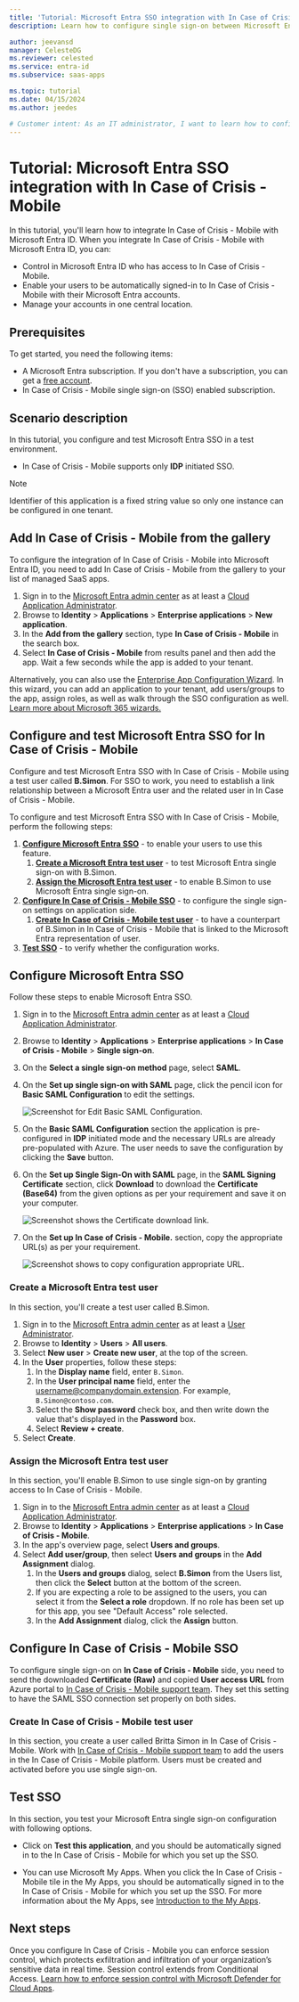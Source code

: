 ```yaml
---
title: 'Tutorial: Microsoft Entra SSO integration with In Case of Crisis - Mobile'
description: Learn how to configure single sign-on between Microsoft Entra ID and In Case of Crisis - Mobile.

author: jeevansd
manager: CelesteDG
ms.reviewer: celested
ms.service: entra-id
ms.subservice: saas-apps

ms.topic: tutorial
ms.date: 04/15/2024
ms.author: jeedes

# Customer intent: As an IT administrator, I want to learn how to configure single sign-on between Microsoft Entra ID and In Case of Crisis - Mobile so that I can control who has access to In Case of Crisis - Mobile, enable automatic sign-in with Microsoft Entra accounts, and manage my accounts in one central location.
---
```


# Tutorial: Microsoft Entra SSO integration with In Case of Crisis - Mobile

In this tutorial, you'll learn how to integrate In Case of Crisis - Mobile with Microsoft Entra ID. When you integrate In Case of Crisis - Mobile with Microsoft Entra ID, you can:

* Control in Microsoft Entra ID who has access to In Case of Crisis - Mobile.
* Enable your users to be automatically signed-in to In Case of Crisis - Mobile with their Microsoft Entra accounts.
* Manage your accounts in one central location.

## Prerequisites

To get started, you need the following items:

* A Microsoft Entra subscription. If you don't have a subscription, you can get a [free account](https://azure.microsoft.com/free/).
* In Case of Crisis - Mobile single sign-on (SSO) enabled subscription.

## Scenario description

In this tutorial, you configure and test Microsoft Entra SSO in a test environment.

* In Case of Crisis - Mobile supports only **IDP** initiated SSO.

> [!NOTE]
> Identifier of this application is a fixed string value so only one instance can be configured in one tenant.

## Add In Case of Crisis - Mobile from the gallery

To configure the integration of In Case of Crisis - Mobile into Microsoft Entra ID, you need to add In Case of Crisis - Mobile from the gallery to your list of managed SaaS apps.

1. Sign in to the [Microsoft Entra admin center](https://entra.microsoft.com) as at least a [Cloud Application Administrator](~/identity/role-based-access-control/permissions-reference.md#cloud-application-administrator).
1. Browse to **Identity** > **Applications** > **Enterprise applications** > **New application**.
1. In the **Add from the gallery** section, type **In Case of Crisis - Mobile** in the search box.
1. Select **In Case of Crisis - Mobile** from results panel and then add the app. Wait a few seconds while the app is added to your tenant.

 Alternatively, you can also use the [Enterprise App Configuration Wizard](https://portal.office.com/AdminPortal/home?Q=Docs#/azureadappintegration). In this wizard, you can add an application to your tenant, add users/groups to the app, assign roles, as well as walk through the SSO configuration as well. [Learn more about Microsoft 365 wizards.](/microsoft-365/admin/misc/azure-ad-setup-guides)

<a name='configure-and-test-azure-ad-sso-for-in-case-of-crisis---mobile'></a>

## Configure and test Microsoft Entra SSO for In Case of Crisis - Mobile

Configure and test Microsoft Entra SSO with In Case of Crisis - Mobile using a test user called **B.Simon**. For SSO to work, you need to establish a link relationship between a Microsoft Entra user and the related user in In Case of Crisis - Mobile.

To configure and test Microsoft Entra SSO with In Case of Crisis - Mobile, perform the following steps:

1. **[Configure Microsoft Entra SSO](#configure-azure-ad-sso)** - to enable your users to use this feature.
    1. **[Create a Microsoft Entra test user](#create-an-azure-ad-test-user)** - to test Microsoft Entra single sign-on with B.Simon.
    1. **[Assign the Microsoft Entra test user](#assign-the-azure-ad-test-user)** - to enable B.Simon to use Microsoft Entra single sign-on.
1. **[Configure In Case of Crisis - Mobile SSO](#configure-in-case-of-crisis---mobile-sso)** - to configure the single sign-on settings on application side.
    1. **[Create In Case of Crisis - Mobile test user](#create-in-case-of-crisis---mobile-test-user)** - to have a counterpart of B.Simon in In Case of Crisis - Mobile that is linked to the Microsoft Entra representation of user.
1. **[Test SSO](#test-sso)** - to verify whether the configuration works.

<a name='configure-azure-ad-sso'></a>

## Configure Microsoft Entra SSO

Follow these steps to enable Microsoft Entra SSO.

1. Sign in to the [Microsoft Entra admin center](https://entra.microsoft.com) as at least a [Cloud Application Administrator](~/identity/role-based-access-control/permissions-reference.md#cloud-application-administrator).
1. Browse to **Identity** > **Applications** > **Enterprise applications** > **In Case of Crisis - Mobile** > **Single sign-on**.
1. On the **Select a single sign-on method** page, select **SAML**.
1. On the **Set up single sign-on with SAML** page, click the pencil icon for **Basic SAML Configuration** to edit the settings.

   ![Screenshot for Edit Basic SAML Configuration.](common/edit-urls.png)

1. On the **Basic SAML Configuration** section the application is pre-configured in **IDP** initiated mode and the necessary URLs are already pre-populated with Azure. The user needs to save the configuration by clicking the **Save** button.

1. On the **Set up Single Sign-On with SAML** page, in the **SAML Signing Certificate** section, click **Download** to download the **Certificate (Base64)** from the given options as per your requirement and save it on your computer.

	![Screenshot shows the Certificate download link.](common/certificatebase64.png "Certificate")

6. On the **Set up In Case of Crisis - Mobile.** section, copy the appropriate URL(s) as per your requirement.

	![Screenshot shows to copy configuration appropriate URL.](common/copy-configuration-urls.png "Attributes")

<a name='create-an-azure-ad-test-user'></a>

### Create a Microsoft Entra test user

In this section, you'll create a test user called B.Simon.

1. Sign in to the [Microsoft Entra admin center](https://entra.microsoft.com) as at least a [User Administrator](~/identity/role-based-access-control/permissions-reference.md#user-administrator).
1. Browse to **Identity** > **Users** > **All users**.
1. Select **New user** > **Create new user**, at the top of the screen.
1. In the **User** properties, follow these steps:
   1. In the **Display name** field, enter `B.Simon`.  
   1. In the **User principal name** field, enter the username@companydomain.extension. For example, `B.Simon@contoso.com`.
   1. Select the **Show password** check box, and then write down the value that's displayed in the **Password** box.
   1. Select **Review + create**.
1. Select **Create**.

<a name='assign-the-azure-ad-test-user'></a>

### Assign the Microsoft Entra test user

In this section, you'll enable B.Simon to use single sign-on by granting access to In Case of Crisis - Mobile.

1. Sign in to the [Microsoft Entra admin center](https://entra.microsoft.com) as at least a [Cloud Application Administrator](~/identity/role-based-access-control/permissions-reference.md#cloud-application-administrator).
1. Browse to **Identity** > **Applications** > **Enterprise applications** > **In Case of Crisis - Mobile**.
1. In the app's overview page, select **Users and groups**.
1. Select **Add user/group**, then select **Users and groups** in the **Add Assignment** dialog.
   1. In the **Users and groups** dialog, select **B.Simon** from the Users list, then click the **Select** button at the bottom of the screen.
   1. If you are expecting a role to be assigned to the users, you can select it from the **Select a role** dropdown. If no role has been set up for this app, you see "Default Access" role selected.
   1. In the **Add Assignment** dialog, click the **Assign** button.

## Configure In Case of Crisis - Mobile SSO

To configure single sign-on on **In Case of Crisis - Mobile** side, you need to send the downloaded **Certificate (Raw)** and copied **User access URL** from Azure portal to [In Case of Crisis - Mobile support team](https://www.rockdovesolutions.com/in-case-of-crisis-microsoft-teams-integration). They set this setting to have the SAML SSO connection set properly on both sides.

### Create In Case of Crisis - Mobile test user

In this section, you create a user called Britta Simon in In Case of Crisis - Mobile. Work with [In Case of Crisis - Mobile support team](https://www.rockdovesolutions.com/in-case-of-crisis-microsoft-teams-integration) to add the users in the In Case of Crisis - Mobile platform. Users must be created and activated before you use single sign-on.

## Test SSO

In this section, you test your Microsoft Entra single sign-on configuration with following options.

* Click on **Test this application**, and you should be automatically signed in to the In Case of Crisis - Mobile for which you set up the SSO.

* You can use Microsoft My Apps. When you click the In Case of Crisis - Mobile tile in the My Apps, you should be automatically signed in to the In Case of Crisis - Mobile for which you set up the SSO. For more information about the My Apps, see [Introduction to the My Apps](https://support.microsoft.com/account-billing/sign-in-and-start-apps-from-the-my-apps-portal-2f3b1bae-0e5a-4a86-a33e-876fbd2a4510).

## Next steps

Once you configure In Case of Crisis - Mobile you can enforce session control, which protects exfiltration and infiltration of your organization’s sensitive data in real time. Session control extends from Conditional Access. [Learn how to enforce session control with Microsoft Defender for Cloud Apps](/cloud-app-security/proxy-deployment-aad).